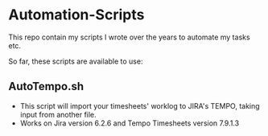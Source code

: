 # Automation-Scripts
This repo contain my scripts I wrote over the years to automate my tasks etc.

So far, these scripts are available to use:

## AutoTempo.sh
- This script will import your timesheets' worklog to JIRA's TEMPO, taking input from another file.
- Works on Jira version 6.2.6 and Tempo Timesheets version 7.9.1.3
